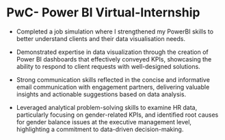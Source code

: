 # PwC- Power BI Virtual-Internship

 * Completed a job simulation where I strengthened my PowerBI skills to better understand clients and their data visualisation needs.
   
 * Demonstrated expertise in data visualization through the creation of Power BI dashboards that effectively conveyed KPIs, showcasing the ability to respond to client requests with well-designed solutions.
   
 * Strong communication skills reflected in the concise and informative email communication with engagement partners, delivering valuable insights and actionable suggestions based on data analysis.
   
 * Leveraged analytical problem-solving skills to examine HR data, particularly focusing on gender-related KPIs, and identified root causes for gender balance issues at the executive management level, highlighting a commitment to data-driven decision-making.

 
